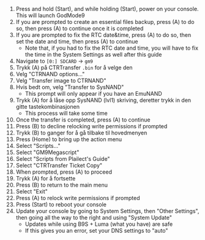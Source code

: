 1. Press and hold (Start), and while holding (Start), power on your console. This will launch GodMode9
2. If you are prompted to create an essential files backup, press (A) to do so, then press (A) to continue once it is completed
3. If you are prompted to fix the RTC date&time, press (A) to do so, then set the date and time, then press (A) to continue
   - Note that, if you had to fix the RTC date and time, you will have to fix the time in the System Settings as well after this guide
4. Navigate to `[0:] SDCARD` -> `gm9`
5. Trykk (A) på CTRTransfer `.bin` for å velge den
6. Velg "CTRNAND options..."
7. Velg "Transfer image to CTRNAND"
8. Hvis bedt om, velg "Transfer to SysNAND"
   - This prompt will only appear if you have an EmuNAND
9. Trykk (A) for å låse opp SysNAND (lvl1) skriving, deretter trykk in den gitte tastekombinasjonen
   - This process will take some time
10. Once the transfer is completed, press (A) to continue
11. Press (B) to decline relocking write permissions if prompted
12. Trykk (B) to ganger for å gå tilbake til hovedmenyen
13. Press (Home) to bring up the action menu
14. Select "Scripts..."
15. Select "GM9Megascript"
16. Select "Scripts from Plailect's Guide"
17. Select "CTRTransfer Ticket Copy"
18. When prompted, press (A) to proceed
19. Trykk (A) for å fortsette
20. Press (B) to return to the main menu
21. Select "Exit"
22. Press (A) to relock write permissions if prompted
23. Press (Start) to reboot your console
24. Update your console by going to System Settings, then "Other Settings", then going all the way to the right and using "System Update"
    - Updates while using B9S + Luma (what you have) are safe
    - If this gives you an error, set your DNS settings to "auto"
